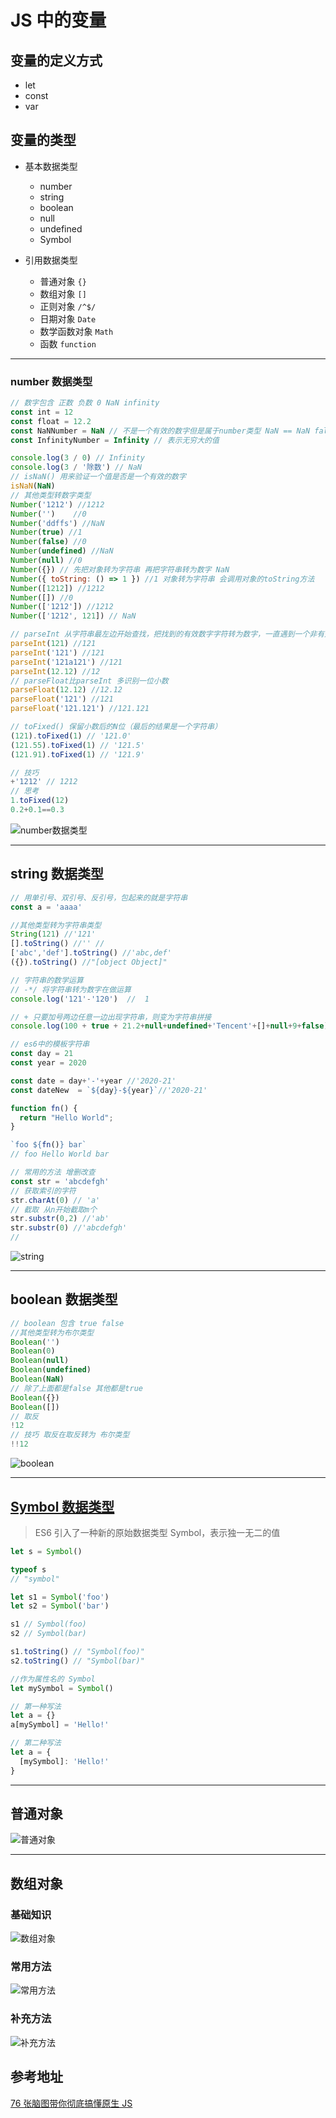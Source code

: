 # JS 中的变量

## 变量的定义方式

- let
- const
- var

## 变量的类型

- 基本数据类型

  - number
  - string
  - boolean
  - null
  - undefined
  - Symbol

- 引用数据类型
  - 普通对象 `{}`
  - 数组对象 `[]`
  - 正则对象 `/^$/`
  - 日期对象 `Date`
  - 数学函数对象 `Math`
  - 函数 `function`

---

### number 数据类型

```js
// 数字包含 正数 负数 0 NaN infinity
const int = 12
const float = 12.2
const NaNNumber = NaN // 不是一个有效的数字但是属于number类型 NaN == NaN false
const InfinityNumber = Infinity // 表示无穷大的值

console.log(3 / 0) // Infinity
console.log(3 / '除数') // NaN
// isNaN() 用来验证一个值是否是一个有效的数字
isNaN(NaN)
// 其他类型转数字类型
Number('1212') //1212
Number('')    //0
Number('ddffs') //NaN
Number(true) //1
Number(false) //0
Number(undefined) //NaN
Number(null) //0
Number({}) // 先把对象转为字符串 再把字符串转为数字 NaN
Number({ toString: () => 1 }) //1 对象转为字符串 会调用对象的toString方法
Number([1212]) //1212
Number([]) //0
Number(['1212']) //1212
Number(['1212', 121]) // NaN

// parseInt 从字符串最左边开始查找，把找到的有效数字字符转为数字，一直遇到一个非有效数字字符为止，则查找结束
parseInt(121) //121
parseInt('121') //121
parseInt('121a121') //121
parseInt(12.12) //12
// parseFloat比parseInt 多识别一位小数
parseFloat(12.12) //12.12
parseFloat('121') //121
parseFloat('121.121') //121.121

// toFixed() 保留小数后的N位（最后的结果是一个字符串）
(121).toFixed(1) // '121.0'
(121.55).toFixed(1) // '121.5'
(121.91).toFixed(1) // '121.9'

// 技巧
+'1212' // 1212
// 思考
1.toFixed(12)
0.2+0.1==0.3
```

![number数据类型](https://weapposs.oss-cn-shenzhen.aliyuncs.com/cover/2020/07/18/j7T2MBo2XDwdwWkliWYxd2VjGPSkbKktEm35MM7s.png)

---

## string 数据类型

```js
// 用单引号、双引号、反引号，包起来的就是字符串
const a = 'aaaa'

//其他类型转为字符串类型
String(121) //'121'
[].toString() //'' //
['abc','def'].toString() //'abc,def'
({}).toString() //"[object Object]"

// 字符串的数学运算
// -*/ 将字符串转为数字在做运算
console.log('121'-'120')  //  1

// + 只要加号两边任意一边出现字符串，则变为字符串拼接
console.log(100 + true + 21.2+null+undefined+'Tencent'+[]+null+9+false) //NaNTencentnull9false

// es6中的模板字符串
const day = 21
const year = 2020

const date = day+'-'+year //'2020-21'
const dateNew  = `${day}-${year}`//'2020-21'

function fn() {
  return "Hello World";
}

`foo ${fn()} bar`
// foo Hello World bar

// 常用的方法 增删改查
const str = 'abcdefgh'
// 获取索引的字符
str.charAt(0) // 'a'
// 截取 从n开始截取m个
str.substr(0,2) //'ab'
str.substr(0) //'abcdefgh'
//
```

![string](https://weapposs.oss-cn-shenzhen.aliyuncs.com/cover/2020/07/19/pN3MBoQrFlJ5Lj1a6oE3xjHSyagY9BfoLWRuub2Z.png)

---

## boolean 数据类型

```js
// boolean 包含 true false
//其他类型转为布尔类型
Boolean('')
Boolean(0)
Boolean(null)
Boolean(undefined)
Boolean(NaN)
// 除了上面都是false 其他都是true
Boolean({})
Boolean([])
// 取反
!12
// 技巧 取反在取反转为 布尔类型
!!12
```

![boolean](https://weapposs.oss-cn-shenzhen.aliyuncs.com/cover/2020/07/19/kTaXXPkfDa0zdc7HSaP7WkKupXcvniEnLi9vRD6s.png)

---

## [Symbol 数据类型](https://es6.ruanyifeng.com/#docs/symbol)

> ES6 引入了一种新的原始数据类型 Symbol，表示独一无二的值

```js
let s = Symbol()

typeof s
// "symbol"

let s1 = Symbol('foo')
let s2 = Symbol('bar')

s1 // Symbol(foo)
s2 // Symbol(bar)

s1.toString() // "Symbol(foo)"
s2.toString() // "Symbol(bar)"

//作为属性名的 Symbol
let mySymbol = Symbol()

// 第一种写法
let a = {}
a[mySymbol] = 'Hello!'

// 第二种写法
let a = {
  [mySymbol]: 'Hello!'
}
```

---

## 普通对象

![普通对象](https://weapposs.oss-cn-shenzhen.aliyuncs.com/cover/2020/07/19/Dkxw2rP6R1pgisEDIacqfBjMNf96vRtx9V1xueZf.png)

---

## 数组对象

### 基础知识

![数组对象](https://weapposs.oss-cn-shenzhen.aliyuncs.com/cover/2020/07/19/J8163X0LxBaBUDbfH9J4ofiVjnuZoibhU9rf4Pez.png)

### 常用方法

![常用方法](https://weapposs.oss-cn-shenzhen.aliyuncs.com/15%E3%80%81%E6%95%B0%E7%BB%84%E4%B8%AD%E7%9A%84%E5%B8%B8%E7%94%A8%E6%96%B9%E6%B3%95.png)

### 补充方法

![补充方法](https://weapposs.oss-cn-shenzhen.aliyuncs.com/2020/07/16、数组常用方法补充reduce、filter、flat.png)

## 参考地址

[76 张脑图带你彻底搞懂原生 JS](https://juejin.im/post/5ebb68796fb9a0435432df8e)
